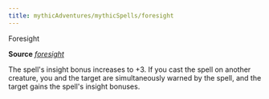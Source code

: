 ```yaml
---
title: mythicAdventures/mythicSpells/foresight
---
```

Foresight

**Source** [_foresight_](spells/foresight.md#_foresight)

The spell's insight bonus increases to +3. If you cast the spell on another creature, you and the target are simultaneously warned by the spell, and the target gains the spell's insight bonuses.

